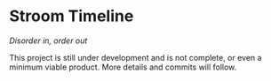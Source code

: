 # Stroom Timeline

_*Disorder in, order out*_

This project is still under development and is not complete, or even a minimum viable product. More details and commits will follow.
